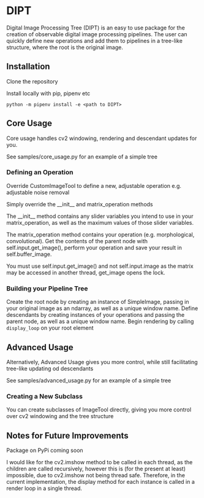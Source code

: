 # DIPT

Digital Image Processing Tree (DIPT) is an easy to use package for the creation of observable digital
image processing pipelines. The user can quickly define new operations and add them to pipelines in a tree-like
structure, where the root is the original image.

## Installation

Clone the repository

Install locally with pip, pipenv etc

    python -m pipenv install -e <path to DIPT>

## Core Usage

Core usage handles cv2 windowing, rendering and descendant updates for you.

See samples/core_usage.py for an example of a simple tree

### Defining an Operation

Override CustomImageTool to define a new, adjustable operation e.g. adjustable noise removal

Simply override the \_\_init\_\_ and matrix_operation methods

The \_\_init\_\_ method contains any slider variables you intend to use in your matrix_operation, as well as the maximum 
values of those slider variables. 

The matrix_operation method contains your operation (e.g. morphological, convolutional). Get the contents of 
the parent node with self.input.get_image(), perform your operation and save your result in self.buffer_image.

You must use self.input.get_image() and not self.input.image as the matrix may be accessed in another thread, get_image
opens the lock.

### Building your Pipeline Tree

Create the root node by creating an instance of SimpleImage, passing in your original image as an ndarray, as well as a unique window name.
Define descendants by creating instances of your operations and passing the parent node, as well as a unique window name.
Begin rendering by calling `display_loop` on your root element

## Advanced Usage

Alternatively, Advanced Usage gives you more control, while still facilitating tree-like updating od descendants

See samples/advanced_usage.py for an example of a simple tree

### Creating a New Subclass

You can create subclasses of ImageTool directly, giving you more control over cv2 windowing and the tree structure

## Notes for Future Improvements

Package on PyPi coming soon

I would like for the cv2.imshow method to be called in each thread, as the children are called recursively, however
this is (for the present at least) impossible, due to cv2.imshow not being thread safe. Therefore, in the current
implementation, the display method for each instance is called in a render loop in a single thread.